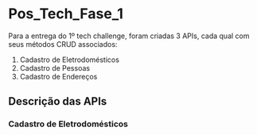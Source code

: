 # Pos_Tech_Fase_1

Para a entrega do 1º tech challenge, foram criadas 3 APIs, cada qual com seus métodos CRUD associados:

1. Cadastro de Eletrodomésticos
2. Cadastro de Pessoas
3. Cadastro de Endereços

## Descrição das APIs

### Cadastro de Eletrodomésticos
